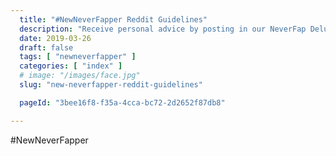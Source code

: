 ```yaml
---
  title: "#NewNeverFapper Reddit Guidelines"
  description: "Receive personal advice by posting in our NeverFap Deluxe Subreddit! Don't forget to #NewNeverFapper to your post."
  date: 2019-03-26
  draft: false
  tags: [ "newneverfapper" ]
  categories: [ "index" ]
  # image: "/images/face.jpg"
  slug: "new-neverfapper-reddit-guidelines"

  pageId: "3bee16f8-f35a-4cca-bc72-2d2652f87db8"

---
```


#NewNeverFapper
